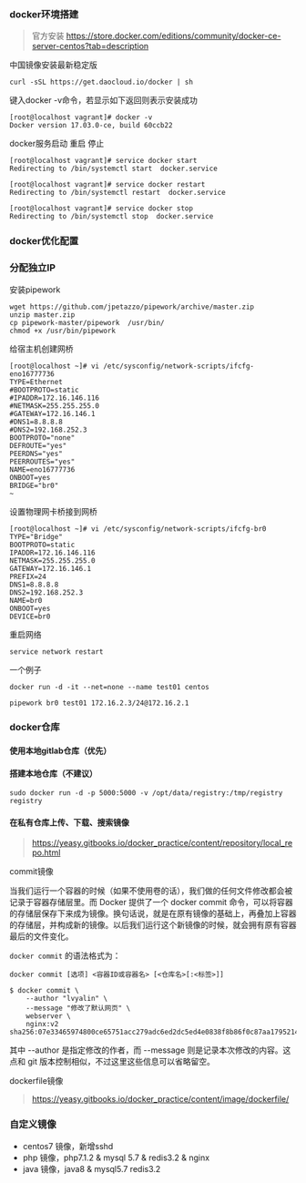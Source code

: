### docker环境搭建

>官方安装 https://store.docker.com/editions/community/docker-ce-server-centos?tab=description

中国镜像安装最新稳定版

    curl -sSL https://get.daocloud.io/docker | sh
键入docker -v命令，若显示如下返回则表示安装成功

    [root@localhost vagrant]# docker -v
    Docker version 17.03.0-ce, build 60ccb22

docker服务启动 重启 停止

    [root@localhost vagrant]# service docker start
    Redirecting to /bin/systemctl start  docker.service
    
    [root@localhost vagrant]# service docker restart
    Redirecting to /bin/systemctl restart  docker.service
    
    [root@localhost vagrant]# service docker stop
    Redirecting to /bin/systemctl stop  docker.service
### docker优化配置


### 分配独立IP
安装pipework

    wget https://github.com/jpetazzo/pipework/archive/master.zip
    unzip master.zip
    cp pipework-master/pipework  /usr/bin/
    chmod +x /usr/bin/pipework

给宿主机创建网桥

    [root@localhost ~]# vi /etc/sysconfig/network-scripts/ifcfg-eno16777736
    TYPE=Ethernet
    #BOOTPROTO=static
    #IPADDR=172.16.146.116
    #NETMASK=255.255.255.0
    #GATEWAY=172.16.146.1
    #DNS1=8.8.8.8
    #DNS2=192.168.252.3
    BOOTPROTO="none"
    DEFROUTE="yes"
    PEERDNS="yes"
    PEERROUTES="yes"
    NAME=eno16777736
    ONBOOT=yes
    BRIDGE="br0"
    ~

设置物理网卡桥接到网桥

    [root@localhost ~]# vi /etc/sysconfig/network-scripts/ifcfg-br0
    TYPE="Bridge"
    BOOTPROTO=static
    IPADDR=172.16.146.116
    NETMASK=255.255.255.0
    GATEWAY=172.16.146.1
    PREFIX=24
    DNS1=8.8.8.8
    DNS2=192.168.252.3
    NAME=br0
    ONBOOT=yes
    DEVICE=br0

重启网络

    service network restart
一个例子

    docker run -d -it --net=none --name test01 centos

    pipework br0 test01 172.16.2.3/24@172.16.2.1
### docker仓库

#### 使用本地gitlab仓库（优先）
#### 搭建本地仓库（不建议）

    sudo docker run -d -p 5000:5000 -v /opt/data/registry:/tmp/registry registry

#### 在私有仓库上传、下载、搜索镜像

> https://yeasy.gitbooks.io/docker_practice/content/repository/local_repo.html

commit镜像

当我们运行一个容器的时候（如果不使用卷的话），我们做的任何文件修改都会被记录于容器存储层里。而 Docker 提供了一个 docker commit 命令，可以将容器的存储层保存下来成为镜像。换句话说，就是在原有镜像的基础上，再叠加上容器的存储层，并构成新的镜像。以后我们运行这个新镜像的时候，就会拥有原有容器最后的文件变化。

`docker commit` 的语法格式为：

    docker commit [选项] <容器ID或容器名> [<仓库名>[:<标签>]]

    $ docker commit \
        --author "lvyalin" \
        --message "修改了默认网页" \
        webserver \
        nginx:v2
    sha256:07e33465974800ce65751acc279adc6ed2dc5ed4e0838f8b86f0c87aa1795214

其中 --author 是指定修改的作者，而 --message 则是记录本次修改的内容。这点和 git 版本控制相似，不过这里这些信息可以省略留空。

dockerfile镜像

>https://yeasy.gitbooks.io/docker_practice/content/image/dockerfile/

### 自定义镜像

- centos7 镜像，新增sshd
- php 镜像，php7.1.2 & mysql 5.7 & redis3.2 & nginx
- java 镜像，java8 & mysql5.7 redis3.2